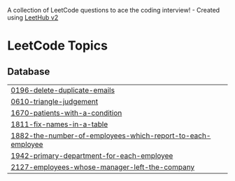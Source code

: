 A collection of LeetCode questions to ace the coding interview! - Created using [LeetHub v2](https://github.com/arunbhardwaj/LeetHub-2.0)
<!---LeetCode Topics Start-->
# LeetCode Topics
## Database
|  |
| ------- |
| [0196-delete-duplicate-emails](https://github.com/subhampanda30/SQL-50-Leetcode-/tree/master/0196-delete-duplicate-emails) |
| [0610-triangle-judgement](https://github.com/subhampanda30/SQL-50-Leetcode-/tree/master/0610-triangle-judgement) |
| [1670-patients-with-a-condition](https://github.com/subhampanda30/SQL-50-Leetcode-/tree/master/1670-patients-with-a-condition) |
| [1811-fix-names-in-a-table](https://github.com/subhampanda30/SQL-50-Leetcode-/tree/master/1811-fix-names-in-a-table) |
| [1882-the-number-of-employees-which-report-to-each-employee](https://github.com/subhampanda30/SQL-50-Leetcode-/tree/master/1882-the-number-of-employees-which-report-to-each-employee) |
| [1942-primary-department-for-each-employee](https://github.com/subhampanda30/SQL-50-Leetcode-/tree/master/1942-primary-department-for-each-employee) |
| [2127-employees-whose-manager-left-the-company](https://github.com/subhampanda30/SQL-50-Leetcode-/tree/master/2127-employees-whose-manager-left-the-company) |
<!---LeetCode Topics End-->